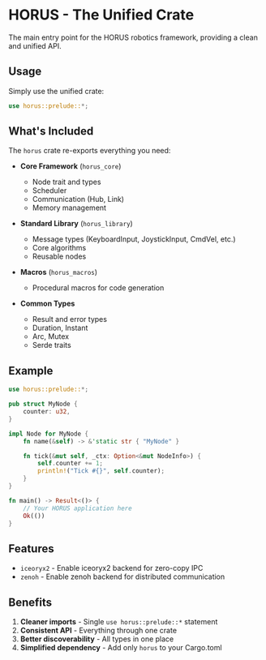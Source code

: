 # HORUS - The Unified Crate

The main entry point for the HORUS robotics framework, providing a clean and unified API.

## Usage

Simply use the unified crate:
```rust
use horus::prelude::*;
```

## What's Included

The `horus` crate re-exports everything you need:

- **Core Framework** (`horus_core`)
  - Node trait and types
  - Scheduler
  - Communication (Hub, Link)
  - Memory management

- **Standard Library** (`horus_library`)
  - Message types (KeyboardInput, JoystickInput, CmdVel, etc.)
  - Core algorithms
  - Reusable nodes

- **Macros** (`horus_macros`)
  - Procedural macros for code generation

- **Common Types**
  - Result and error types
  - Duration, Instant
  - Arc, Mutex
  - Serde traits

## Example

```rust
use horus::prelude::*;

pub struct MyNode {
    counter: u32,
}

impl Node for MyNode {
    fn name(&self) -> &'static str { "MyNode" }

    fn tick(&mut self, _ctx: Option<&mut NodeInfo>) {
        self.counter += 1;
        println!("Tick #{}", self.counter);
    }
}

fn main() -> Result<()> {
    // Your HORUS application here
    Ok(())
}
```

## Features

- `iceoryx2` - Enable iceoryx2 backend for zero-copy IPC
- `zenoh` - Enable zenoh backend for distributed communication

## Benefits

1. **Cleaner imports** - Single `use horus::prelude::*` statement
2. **Consistent API** - Everything through one crate
3. **Better discoverability** - All types in one place
4. **Simplified dependency** - Add only `horus` to your Cargo.toml